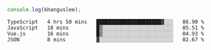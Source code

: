 ```js
console.log(khanguslee);
```

<!--START_SECTION:waka-->
```text
TypeScript   4 hrs 50 mins   █████████████████████▓░░░   86.90 % 
JavaScript   18 mins         █▒░░░░░░░░░░░░░░░░░░░░░░░   05.51 % 
Vue.js       16 mins         █▒░░░░░░░░░░░░░░░░░░░░░░░   04.93 % 
JSON         8 mins          ▓░░░░░░░░░░░░░░░░░░░░░░░░   02.67 % 
```
<!--END_SECTION:waka-->

<!--
**khanguslee/khanguslee** is a ✨ _special_ ✨ repository because its `README.md` (this file) appears on your GitHub profile.

Here are some ideas to get you started:

- 🔭 I’m currently working on ...
- 🌱 I’m currently learning ...
- 👯 I’m looking to collaborate on ...
- 🤔 I’m looking for help with ...
- 💬 Ask me about ...
- 📫 How to reach me: ...
- 😄 Pronouns: ...
- ⚡ Fun fact: ...
-->
